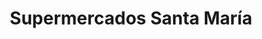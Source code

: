 ---
title: "Supermercados Santa María"
url: /quito/supermercados-santa-maria/
shop: supermercado
---